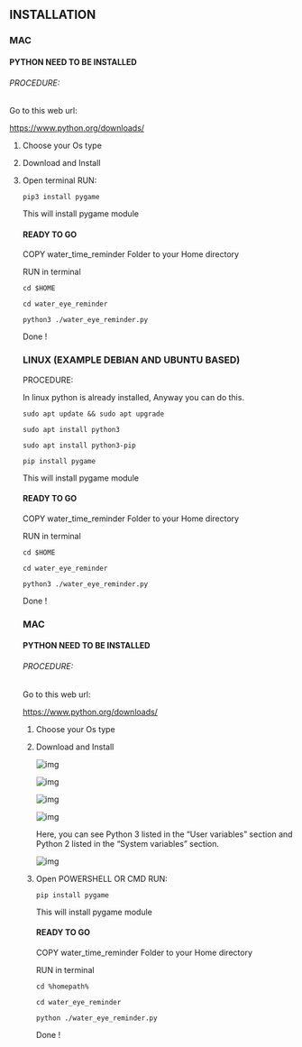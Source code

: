 ## INSTALLATION

### MAC

#### PYTHON NEED TO BE INSTALLED

###### PROCEDURE:

Go to this web url:

https://www.python.org/downloads/

1. Choose your Os type

2. Download and Install

3. Open terminal RUN:

   `pip3 install pygame `

   This will install pygame module

   #### READY TO GO

   COPY water_time_reminder Folder to your Home directory

   RUN in terminal

   `cd $HOME`

   `cd water_eye_reminder`

   `python3 ./water_eye_reminder.py`

   Done !

   ### LINUX (EXAMPLE DEBIAN AND UBUNTU BASED)

   PROCEDURE:

   In linux python is already installed, Anyway  you can do this.

   `sudo apt update && sudo apt upgrade`

   `sudo apt install python3`

   `sudo apt install python3-pip`

   `pip install pygame`

   This will install pygame module

   #### READY TO GO

   COPY water_time_reminder Folder to your Home directory

   RUN in terminal

   `cd $HOME`

   `cd water_eye_reminder`

   `python3 ./water_eye_reminder.py`

   Done !

   

   ### MAC

   #### PYTHON NEED TO BE INSTALLED

   ###### PROCEDURE:

   Go to this web url:

   https://www.python.org/downloads/

   1. Choose your Os type

   2. Download and Install

      

      ![img](https://www.howtogeek.com/wp-content/uploads/2017/05/ximg_591a18a4aed8c.png.pagespeed.gp+jp+jw+pj+ws+js+rj+rp+rw+ri+cp+md.ic.8f1lV7V3C4.png)

      <img src="https://www.howtogeek.com/wp-content/uploads/2017/05/ximg_591a096e967dd.png.pagespeed.gp+jp+jw+pj+ws+js+rj+rp+rw+ri+cp+md.ic.H7jTt7o2jS.png" alt="img" style="zoom:100%;" />

      ![img](https://www.howtogeek.com/wp-content/uploads/2017/05/ximg_591a09e55df0e.png.pagespeed.gp+jp+jw+pj+ws+js+rj+rp+rw+ri+cp+md.ic.Sy31NTwaIO.png)

      ![img](https://www.howtogeek.com/wp-content/uploads/2017/05/ximg_591a18fea9deb.png.pagespeed.gp+jp+jw+pj+ws+js+rj+rp+rw+ri+cp+md.ic.bRLZBfjf0t.png)

      Here, you can see Python 3 listed in the “User variables” section and Python 2 listed in the “System variables” section.

      ![img](https://www.howtogeek.com/wp-content/uploads/2017/05/ximg_591a2bc736c45.png.pagespeed.gp+jp+jw+pj+ws+js+rj+rp+rw+ri+cp+md.ic.6Udcc4O1i3.png)

      

      

   3. Open POWERSHELL OR CMD  RUN:

      `pip install pygame `

      This will install pygame module

      #### READY TO GO
   
      COPY water_time_reminder Folder to your Home directory
   
      RUN in terminal
   
      `cd %homepath%`
   
      `cd water_eye_reminder`
   
      `python ./water_eye_reminder.py`
   
      Done !